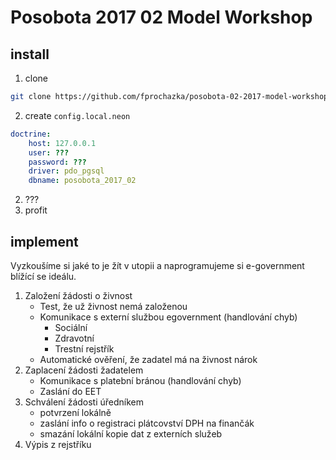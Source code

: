 # Posobota 2017 02 Model Workshop

## install

1. clone

```bash
git clone https://github.com/fprochazka/posobota-02-2017-model-workshop
```

2. create `config.local.neon`

```yml
doctrine:
	host: 127.0.0.1
	user: ???
	password: ???
	driver: pdo_pgsql
	dbname: posobota_2017_02
```

2. ???
3. profit

## implement

Vyzkoušíme si jaké to je žít v utopii a naprogramujeme si e-government blížící se ideálu.

1. Založení žádosti o živnost
	* Test, že už živnost nemá založenou
	* Komunikace s externí službou egovernment (handlování chyb)
		* Sociální
		* Zdravotní
		* Trestní rejstřík
	* Automatické ověření, že zadatel má na živnost nárok
2. Zaplacení žádosti žadatelem
	* Komunikace s platební bránou (handlování chyb)
	* Zaslání do EET
3. Schválení žádosti úředníkem
	* potvrzení lokálně
	* zaslání info o registraci plátcovství DPH na finančák
	* smazání lokální kopie dat z externích služeb
4. Výpis z rejstříku
